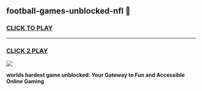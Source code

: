 
## football-games-unblocked-nfl 👋
<h3>
<a href="https://premium.freeplayer.one?title=football-games-unblocked-nfl&ref=14F">CLICK TO PLAY</a></h3>
<hr>

<h3>
<a href="https://premium.freeplayer.one?title=football-games-unblocked-nfl&ref=14F">CLICK 2 PLAY</a>
  
</h3>

<a href="https://premium.freeplayer.one?title=football-games-unblocked-nfl&ref=12F/"><img src="https://clearcache.store/games.png"></a>


**worlds hardest game unblocked: Your Gateway to Fun and Accessible Online Gaming**
